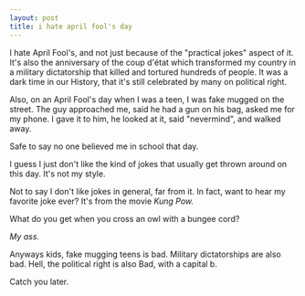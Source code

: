 ```yaml
---
layout: post
title: i hate april fool's day
---
```


<p>I hate April Fool's, and not just because of the "practical jokes" aspect of it. It's also the anniversary of the coup d'état
which transformed my country in a military dictatorship that killed and tortured hundreds of people. It was a dark time in our History, that
it's still celebrated by many on political right.</p>

<p>Also, on an April Fool's day when I was a teen, I was fake mugged on the street. The guy approached me, said he had a gun on his bag, asked me for my phone. I gave it to him, 
he looked at it, said "nevermind", and walked away.</p>

<p>Safe to say no one believed me in school that day.</p>

<p>I guess I just don't like the kind of jokes that usually get thrown around on this day. It's not my style.</p>

<p>Not to say I don't like jokes in general, far from it. In fact, want to hear my favorite joke ever? It's from the movie <em>Kung Pow.</em></p>

<p>What do you get when you cross an owl with a bungee cord?</p>

<p><em>My ass.</em></p>

<p>Anyways kids, fake mugging teens is bad. Military dictatorships are also bad. Hell, the political right is also Bad, with a capital b.</p>

<p>Catch you later.</p>
